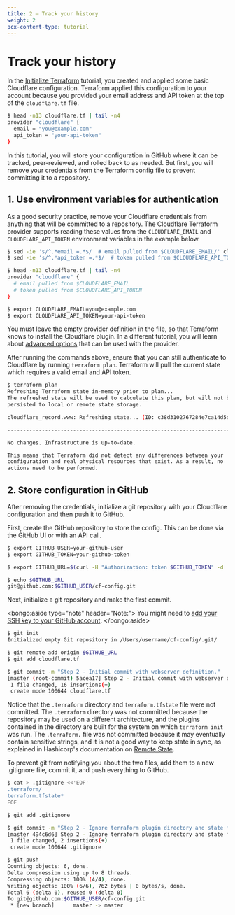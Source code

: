 ```yaml
---
title: 2 – Track your history
weight: 2
pcx-content-type: tutorial
---
```


# Track your history

In the [Initialize Terraform](/tutorial/initialize-terraform) tutorial, you created and applied some basic Cloudflare configuration. Terraform applied this configuration to your account because you provided your email address and API token at the top of the `cloudflare.tf` file.

```sh
$ head -n13 cloudflare.tf | tail -n4
provider "cloudflare" {
  email = "you@example.com"
  api_token = "your-api-token"
}
```

In this tutorial, you will store your configuration in GitHub where it can be tracked, peer-reviewed, and rolled back to as needed. But first, you will remove your credentials from the Terraform config file to prevent committing it to a repository.

## 1. Use environment variables for authentication

As a good security practice, remove your Cloudflare credentials from anything that will be committed to a repository. The Cloudflare Terraform provider supports reading these values from the `CLOUDFLARE_EMAIL` and `CLOUDFLARE_API_TOKEN` environment variables in the example below.

```sh
$ sed -ie 's/^.*email =.*$/  # email pulled from $CLOUDFLARE_EMAIL/' cloudflare.tf
$ sed -ie 's/^.*api_token =.*$/  # token pulled from $CLOUDFLARE_API_TOKEN/' cloudflare.tf

$ head -n13 cloudflare.tf | tail -n4
provider "cloudflare" {
  # email pulled from $CLOUDFLARE_EMAIL
  # token pulled from $CLOUDFLARE_API_TOKEN
}

$ export CLOUDFLARE_EMAIL=you@example.com
$ export CLOUDFLARE_API_TOKEN=your-api-token
```

You must leave the empty provider definition in the file, so that Terraform knows to install the Cloudflare plugin. In a different tutorial, you will learn about [advanced options](https://www.terraform.io/docs/providers/cloudflare/index.html#argument-reference) that can be used with the provider.

After running the commands above, ensure that you can still authenticate to Cloudflare by running `terraform plan`. Terraform will pull the current state which requires a valid email and API token.

```sh
$ terraform plan
Refreshing Terraform state in-memory prior to plan...
The refreshed state will be used to calculate this plan, but will not be
persisted to local or remote state storage.

cloudflare_record.www: Refreshing state... (ID: c38d3102767284e7ca14d5dad3ab8b69)

------------------------------------------------------------------------

No changes. Infrastructure is up-to-date.

This means that Terraform did not detect any differences between your
configuration and real physical resources that exist. As a result, no
actions need to be performed.
```

## 2. Store configuration in GitHub

After removing the credentials, initialize a git repository with your Cloudflare configuration and then push it to GitHub.

First, create the GitHub repository to store the config. This can be done via the GitHub UI or with an API call.

```sh
$ export GITHUB_USER=your-github-user
$ export GITHUB_TOKEN=your-github-token

$ export GITHUB_URL=$(curl -H "Authorization: token $GITHUB_TOKEN" -d '{"name": "cf-config", "private": true}' "https://api.github.com/user/repos" 2> /dev/null | jq -r .ssh_url)

$ echo $GITHUB_URL
git@github.com:$GITHUB_USER/cf-config.git
```

Next, initialize a git repository and make the first commit.

<bongo:aside type="note" header="Note:">
You might need to [add your SSH key to your GitHub account](https://docs.github.com/en/authentication/connecting-to-github-with-ssh/adding-a-new-ssh-key-to-your-github-account).
</bongo:aside>

```sh
$ git init
Initialized empty Git repository in /Users/username/cf-config/.git/

$ git remote add origin $GITHUB_URL
$ git add cloudflare.tf

$ git commit -m "Step 2 - Initial commit with webserver definition."
[master (root-commit) 5acea17] Step 2 - Initial commit with webserver definition.
 1 file changed, 16 insertions(+)
 create mode 100644 cloudflare.tf
```

Notice that the `.terraform` directory and `terraform.tfstate` file were not committed. The `.terraform` directory was not committed because the repository may be used on a different architecture, and the plugins contained in the directory are built for the system on which `terraform init` was run. The `.terraform.` file was not committed because it may eventually contain sensitive strings, and it is not a good way to keep state in sync, as explained in Hashicorp's documentation on [Remote State](https://www.terraform.io/docs/language/state/remote.html).

To prevent git from notifying you about the two files, add them to a new .gitignore file, commit it, and push everything to GitHub.

```sh
$ cat > .gitignore <<'EOF'
.terraform/
terraform.tfstate*
EOF

$ git add .gitignore

$ git commit -m "Step 2 - Ignore terraform plugin directory and state file."
[master 494c6d6] Step 2 - Ignore terraform plugin directory and state file.
 1 file changed, 2 insertions(+)
 create mode 100644 .gitignore

$ git push
Counting objects: 6, done.
Delta compression using up to 8 threads.
Compressing objects: 100% (4/4), done.
Writing objects: 100% (6/6), 762 bytes | 0 bytes/s, done.
Total 6 (delta 0), reused 0 (delta 0)
To git@github.com:$GITHUB_USER/cf-config.git
 * [new branch]      master -> master
```
